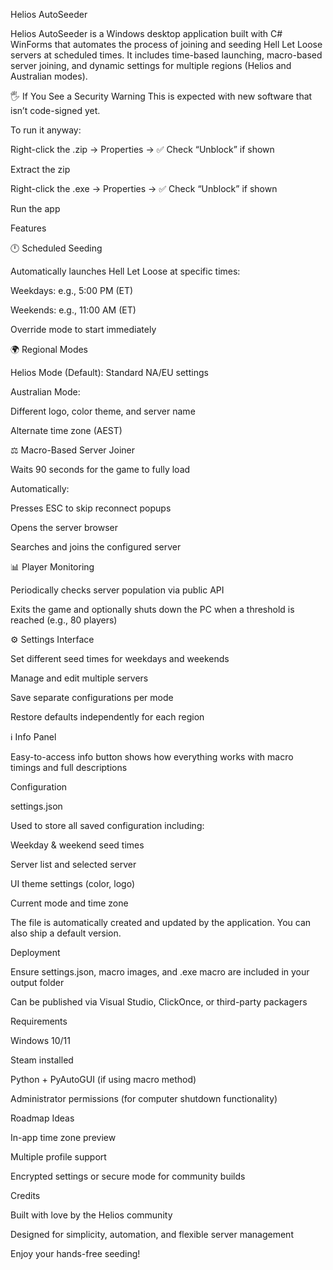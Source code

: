 ﻿Helios AutoSeeder

Helios AutoSeeder is a Windows desktop application built with C# WinForms that automates the process of joining and seeding Hell Let Loose servers at scheduled times. It includes time-based launching, macro-based server joining, and dynamic settings for multiple regions (Helios and Australian modes).

🖐 If You See a Security Warning
This is expected with new software that isn’t code-signed yet.

To run it anyway:

Right-click the .zip → Properties → ✅ Check “Unblock” if shown

Extract the zip

Right-click the .exe → Properties → ✅ Check “Unblock” if shown

Run the app

Features

🕛 Scheduled Seeding

Automatically launches Hell Let Loose at specific times:

Weekdays: e.g., 5:00 PM (ET)

Weekends: e.g., 11:00 AM (ET)

Override mode to start immediately

🌍 Regional Modes

Helios Mode (Default): Standard NA/EU settings

Australian Mode:

Different logo, color theme, and server name

Alternate time zone (AEST)

⚖️ Macro-Based Server Joiner

Waits 90 seconds for the game to fully load

Automatically:

Presses ESC to skip reconnect popups

Opens the server browser

Searches and joins the configured server

📊 Player Monitoring

Periodically checks server population via public API

Exits the game and optionally shuts down the PC when a threshold is reached (e.g., 80 players)

⚙️ Settings Interface

Set different seed times for weekdays and weekends

Manage and edit multiple servers

Save separate configurations per mode

Restore defaults independently for each region

ℹ️ Info Panel

Easy-to-access info button shows how everything works with macro timings and full descriptions

Configuration

settings.json

Used to store all saved configuration including:

Weekday & weekend seed times

Server list and selected server

UI theme settings (color, logo)

Current mode and time zone

The file is automatically created and updated by the application. You can also ship a default version.

Deployment

Ensure settings.json, macro images, and .exe macro are included in your output folder

Can be published via Visual Studio, ClickOnce, or third-party packagers

Requirements

Windows 10/11

Steam installed

Python + PyAutoGUI (if using macro method)

Administrator permissions (for computer shutdown functionality)

Roadmap Ideas

In-app time zone preview

Multiple profile support

Encrypted settings or secure mode for community builds

Credits

Built with love by the Helios community

Designed for simplicity, automation, and flexible server management

Enjoy your hands-free seeding!

